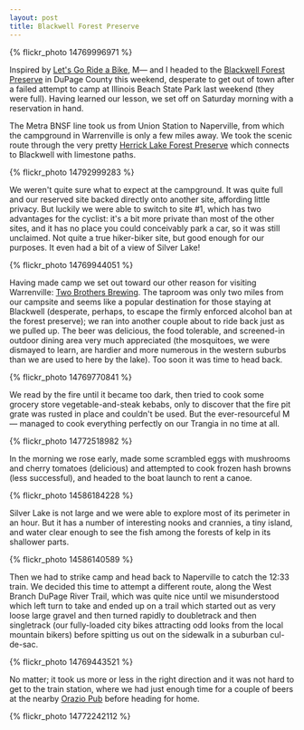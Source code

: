 ```yaml
---
layout: post
title: Blackwell Forest Preserve
---
```


{% flickr_photo 14769996971 %}

Inspired by <a href="http://letsgorideabike.com/2010/06/21/bike-camping-trip/">Let's Go Ride a Bike</a>, M&mdash; and I headed to the <a href="http://www.dupageforest.org/Conservation/Forest_Preserves/Blackwell.aspx">Blackwell Forest Preserve</a> in DuPage County this weekend, desperate to get out of town after a failed attempt to camp at Illinois Beach State Park last weekend (they were full). Having learned our lesson, we set off on Saturday morning with a reservation in hand.

The Metra BNSF line took us from Union Station to Naperville, from which the campground in Warrenville is only a few miles away. We took the scenic route through the very pretty <a href="http://www.dupageforest.org/Conservation/Forest_Preserves/Herrick_Lake.aspx">Herrick Lake Forest Preserve</a> which connects to Blackwell with limestone paths.

{% flickr_photo 14792999283 %}

We weren't quite sure what to expect at the campground. It was quite full and our reserved site backed directly onto another site, affording little privacy. But luckily we were able to switch to site #1, which has two advantages for the cyclist: it's a bit more private than most of the other sites, and it has no place you could conceivably park a car, so it was still unclaimed. Not quite a true hiker-biker site, but good enough for our purposes. It even had a bit of a view of Silver Lake!

{% flickr_photo 14769944051 %}

Having made camp we set out toward our other reason for visiting Warrenville: <a href="http://www.twobrothersbrewing.com/">Two Brothers Brewing</a>. The taproom was only two miles from our campsite and seems like a popular destination for those staying at Blackwell (desperate, perhaps, to escape the firmly enforced alcohol ban at the forest preserve); we ran into another couple about to ride back just as we pulled up. The beer was delicious, the food tolerable, and screened-in outdoor dining area very much appreciated (the mosquitoes, we were dismayed to learn, are hardier and more numerous in the western suburbs than we are used to here by the lake). Too soon it was time to head back.

{% flickr_photo 14769770841 %}

We read by the fire until it became too dark, then tried to cook some grocery store vegetable-and-steak kebabs, only to discover that the fire pit grate was rusted in place and couldn't be used. But the ever-resourceful M&mdash; managed to cook everything perfectly on our Trangia in no time at all.

{% flickr_photo 14772518982 %}

In the morning we rose early, made some scrambled eggs with mushrooms and cherry tomatoes (delicious) and attempted to cook frozen hash browns (less successful), and headed to the boat launch to rent a canoe.

{% flickr_photo 14586184228 %}

Silver Lake is not large and we were able to explore most of its perimeter in an hour. But it has a number of interesting nooks and crannies, a tiny island, and water clear enough to see the fish among the forests of kelp in its shallower parts.

{% flickr_photo 14586140589 %}

Then we had to strike camp and head back to Naperville to catch the 12:33 train. We decided this time to attempt a different route, along the West Branch DuPage River Trail, which was quite nice until we misunderstood which left turn to take and ended up on a trail which started out as very loose large gravel and then turned rapidly to doubletrack and then singletrack (our fully-loaded city bikes attracting odd looks from the local mountain bikers) before spitting us out on the sidewalk in a suburban cul-de-sac.

{% flickr_photo 14769443521 %}

No matter; it took us more or less in the right direction and it was not hard to get to the train station, where we had just enough time for a couple of beers at the nearby <a href="http://www.oraziopub.com/">Orazio Pub</a> before heading for home.

{% flickr_photo 14772242112 %}